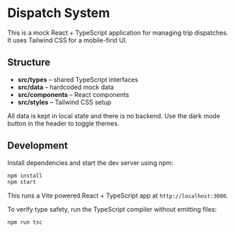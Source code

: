 # Dispatch System

This is a mock React + TypeScript application for managing trip dispatches. It uses Tailwind CSS for a mobile-first UI.

## Structure
- **src/types** – shared TypeScript interfaces
- **src/data** – hardcoded mock data
- **src/components** – React components
- **src/styles** – Tailwind CSS setup

All data is kept in local state and there is no backend. Use the dark mode button in the header to toggle themes.

## Development

Install dependencies and start the dev server using npm:

```bash
npm install
npm start
```

This runs a Vite powered React + TypeScript app at `http://localhost:3000`.

To verify type safety, run the TypeScript compiler without emitting files:

```bash
npm run tsc
```
